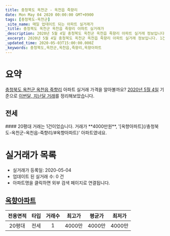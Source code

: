 ```yaml
---
title: 충청북도 옥천군 - 옥천읍 죽향리
date: Mon May 04 2020 00:00:00 GMT+0900
tags: [충청북도-옥천군]
_site_name: 매일 업데이트 되는 아파트 실거래가
_title: 충청북도 옥천군 옥천읍 죽향리 아파트 실거래가
_description: 2020년 5월 4일 충청북도 옥천군 옥천읍 죽향리 아파트 실거래 정보입니다. 1건 아파트 정보가 있습니다.
_excerpt: 2020년 5월 4일 충청북도 옥천군 옥천읍 죽향리 아파트 실거래 정보입니다. 1건 아파트 정보가 있습니다.
_updated_time: 2020-05-03T15:00:00.000Z
_keywords: 충청북도,옥천군,옥천읍,죽향리,옥향아파트
---
```





# 요약
<ins>충청북도 옥천군 옥천읍 죽향리</ins> 아파트 실거래 가격을 알아볼까요? <ins>2020년 5월 4일</ins> 기준으로 <ins>이번달, 지난달 거래</ins>를 정리해보았습니다.

## 전세
<div class="container">
<div class="twelve columns" markdown="1">
#### 20평대
거래는 1건이었습니다. 거래가 **4000만원**, '[옥향아파트](/충청북도-옥천군-옥천읍-죽향리/#옥향아파트)' 아파트였네요.
</div>
</div>



# 실거래가 목록
- 실거래가 등록일: 2020-05-04
- 업데이트 된 실거래 수: 0 건
- 아파트명을 클릭하면 외부 검색 페이지로 연결됩니다.

## [옥향아파트](#옥향아파트)

|전용면적|타입|거래수|최고가|평균가|최저가|
|:---:|:---:|:---:|:---:|:---:|:---:|
|20평대|<span class="deal-type-2">전세</span>|1|4000만|4000만|4000만|

<br/>



